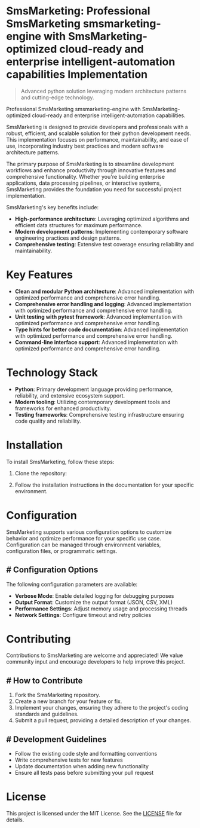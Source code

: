 <!-- fallback_SmsMarketing_20250824074849_69686 -->

# SmsMarketing: Professional SmsMarketing smsmarketing-engine with SmsMarketing-optimized cloud-ready and enterprise intelligent-automation capabilities Implementation
> Advanced python solution leveraging modern architecture patterns and cutting-edge technology.

Professional SmsMarketing smsmarketing-engine with SmsMarketing-optimized cloud-ready and enterprise intelligent-automation capabilities.

SmsMarketing is designed to provide developers and professionals with a robust, efficient, and scalable solution for their python development needs. This implementation focuses on performance, maintainability, and ease of use, incorporating industry best practices and modern software architecture patterns.

The primary purpose of SmsMarketing is to streamline development workflows and enhance productivity through innovative features and comprehensive functionality. Whether you're building enterprise applications, data processing pipelines, or interactive systems, SmsMarketing provides the foundation you need for successful project implementation.

SmsMarketing's key benefits include:

* **High-performance architecture**: Leveraging optimized algorithms and efficient data structures for maximum performance.
* **Modern development patterns**: Implementing contemporary software engineering practices and design patterns.
* **Comprehensive testing**: Extensive test coverage ensuring reliability and maintainability.

# Key Features

* **Clean and modular Python architecture**: Advanced implementation with optimized performance and comprehensive error handling.
* **Comprehensive error handling and logging**: Advanced implementation with optimized performance and comprehensive error handling.
* **Unit testing with pytest framework**: Advanced implementation with optimized performance and comprehensive error handling.
* **Type hints for better code documentation**: Advanced implementation with optimized performance and comprehensive error handling.
* **Command-line interface support**: Advanced implementation with optimized performance and comprehensive error handling.

# Technology Stack

* **Python**: Primary development language providing performance, reliability, and extensive ecosystem support.
* **Modern tooling**: Utilizing contemporary development tools and frameworks for enhanced productivity.
* **Testing frameworks**: Comprehensive testing infrastructure ensuring code quality and reliability.

# Installation

To install SmsMarketing, follow these steps:

1. Clone the repository:


2. Follow the installation instructions in the documentation for your specific environment.

# Configuration

SmsMarketing supports various configuration options to customize behavior and optimize performance for your specific use case. Configuration can be managed through environment variables, configuration files, or programmatic settings.

## # Configuration Options

The following configuration parameters are available:

* **Verbose Mode**: Enable detailed logging for debugging purposes
* **Output Format**: Customize the output format (JSON, CSV, XML)
* **Performance Settings**: Adjust memory usage and processing threads
* **Network Settings**: Configure timeout and retry policies

# Contributing

Contributions to SmsMarketing are welcome and appreciated! We value community input and encourage developers to help improve this project.

## # How to Contribute

1. Fork the SmsMarketing repository.
2. Create a new branch for your feature or fix.
3. Implement your changes, ensuring they adhere to the project's coding standards and guidelines.
4. Submit a pull request, providing a detailed description of your changes.

## # Development Guidelines

* Follow the existing code style and formatting conventions
* Write comprehensive tests for new features
* Update documentation when adding new functionality
* Ensure all tests pass before submitting your pull request

# License

This project is licensed under the MIT License. See the [LICENSE](https://github.com/Jennifercruz23/SmsMarketing/blob/main/LICENSE) file for details.
